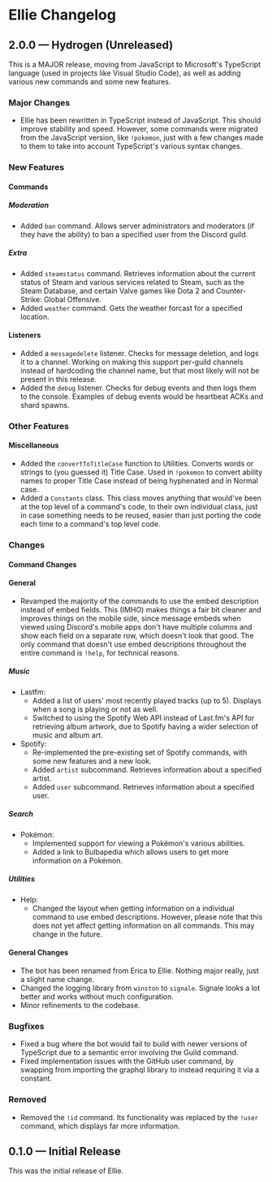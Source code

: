 # Ellie Changelog

## 2.0.0 — Hydrogen (Unreleased)

This is a MAJOR release, moving from JavaScript to Microsoft's TypeScript language (used in 
projects like Visual Studio Code), as well as adding various new commands and some new features.

### Major Changes

- Ellie has been rewritten in TypeScript instead of JavaScript. This should improve stability and 
speed. However, some commands were migrated from the JavaScript version, like `!pokemon`, just with 
a few changes made to them to take into account TypeScript's various syntax changes.

### New Features

#### Commands

##### Moderation

- Added `ban` command. Allows server administrators and moderators (if they have the ability) to ban a
specified user from the Discord guild.

##### Extra

- Added `steamstatus` command. Retrieves information about the current status of Steam and various services
related to Steam, such as the Steam Database, and certain Valve games like Dota 2 and Counter-Strike: Global
Offensive.
- Added `weather` command. Gets the weather forcast for a specified location.

#### Listeners

- Added a `messagedelete` listener. Checks for message deletion, and logs it to a channel. Working on
making this support per-guild channels instead of hardcoding the channel name, but that most likely will
not be present in this release.
- Added the `debug` listener. Checks for debug events and then logs them to the console. Examples of
debug events would be heartbeat ACKs and shard spawns.

### Other Features

#### Miscellaneous

- Added the `convertToTitleCase` function to Utilities. Converts words or strings to (you guessed it) Title
Case. Used in `!pokemon` to convert ability names to proper Title Case instead of being hyphenated and in
Normal case.
- Added a `Constants` class. This class moves anything that would've been at the top level of a command's
code, to their own individual class, just in case something needs to be reused, easier than just porting
the code each time to a command's top level code.

### Changes

#### Command Changes

#### General

- Revamped the majority of the commands to use the embed description instead of embed fields. This (IMHO) 
makes things a fair bit cleaner and improves things on the mobile side, since message embeds when viewed
using Discord's mobile apps don't have multiple columns and show each field on a separate row, which doesn't 
look that good. The only command that doesn't use embed descriptions throughout the entire command is `!help`, 
for technical reasons.

##### Music

- Lastfm:
  - Added a list of users' most recently played tracks (up to 5). Displays when a song is
    playing or not as well.
  - Switched to using the Spotify Web API instead of Last.fm's API for retrieving album
    artwork, due to Spotify having a wider selection of music and album art.
- Spotify:
  - Re-implemented the pre-existing set of Spotify commands, with some new features and a new look.
  - Added `artist` subcommand. Retrieves information about a specified artist.
  - Added `user` subcommand. Retrieves information about a specified user.

##### Search

- Pokémon:
  - Implemented support for viewing a Pokémon's various abilities.
  - Added a link to Bulbapedia which allows users to get more information on a Pokémon.

##### Utilities

- Help:
  - Changed the layout when getting information on a individual command to use embed descriptions. However, please
    note that this does not yet affect getting information on all commands. This may change in the future.

#### General Changes

- The bot has been renamed from Erica to Ellie. Nothing major really, just a slight name change.
- Changed the logging library from `winston` to `signale`. Signale looks a lot better and works without much
configuration.
- Minor refinements to the codebase.

### Bugfixes

- Fixed a bug where the bot would fail to build with newer versions of TypeScript due to a semantic
error involving the Guild command.
- Fixed implementation issues with the GitHub user command, by swapping from importing the graphql
library to instead requiring it via a constant.

### Removed

- Removed the `!id` command. Its functionality was replaced by the `!user` command, which displays far more
information.

## 0.1.0 — Initial Release

This was the initial release of Ellie.
